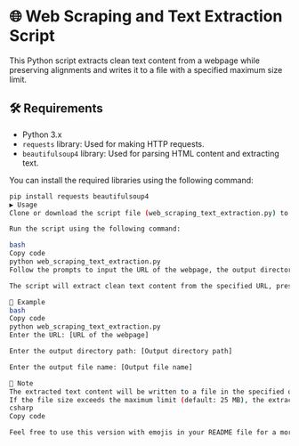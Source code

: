 # 🌐 Web Scraping and Text Extraction Script

This Python script extracts clean text content from a webpage while preserving alignments and writes it to a file with a specified maximum size limit.

## 🛠️ Requirements

- Python 3.x
- `requests` library: Used for making HTTP requests.
- `beautifulsoup4` library: Used for parsing HTML content and extracting text.

You can install the required libraries using the following command:

```bash
pip install requests beautifulsoup4
▶️ Usage
Clone or download the script file (web_scraping_text_extraction.py) to your local machine.

Run the script using the following command:

bash
Copy code
python web_scraping_text_extraction.py
Follow the prompts to input the URL of the webpage, the output directory path, and the output file name.

The script will extract clean text content from the specified URL, preserving alignments, and write it to the specified output file.

🌟 Example
bash
Copy code
python web_scraping_text_extraction.py
Enter the URL: [URL of the webpage]

Enter the output directory path: [Output directory path]

Enter the output file name: [Output file name]

📝 Note
The extracted text content will be written to a file in the specified output directory.
If the file size exceeds the maximum limit (default: 25 MB), the extraction process will stop, and a message will be displayed.
csharp
Copy code

Feel free to use this version with emojis in your README file for a more engaging prese
